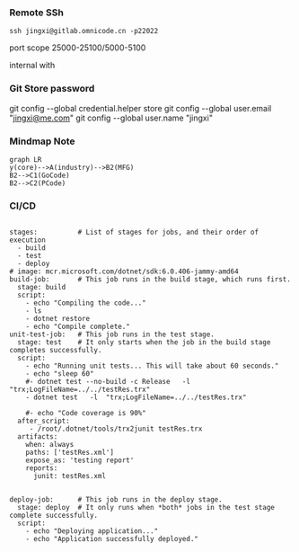 ### Remote SSh
```
ssh jingxi@gitlab.omnicode.cn -p22022
```
port scope 25000-25100/5000-5100

internal with 



### Git Store password
git config --global credential.helper store
git config --global user.email "jingxi@me.com"
git config --global user.name "jingxi"


### Mindmap Note

```mermaid
graph LR
y(core)-->A(industry)-->B2(MFG)
B2-->C1(GoCode)
B2-->C2(PCode)
```

### CI/CD
```

stages:          # List of stages for jobs, and their order of execution
  - build
  - test
  - deploy
# image: mcr.microsoft.com/dotnet/sdk:6.0.406-jammy-amd64
build-job:       # This job runs in the build stage, which runs first.
  stage: build
  script:
    - echo "Compiling the code..."
    - ls
    - dotnet restore
    - echo "Compile complete."
unit-test-job:   # This job runs in the test stage.
  stage: test    # It only starts when the job in the build stage completes successfully.
  script:
    - echo "Running unit tests... This will take about 60 seconds."
    - echo "sleep 60"
    #- dotnet test --no-build -c Release   -l  "trx;LogFileName=../../testRes.trx"
    - dotnet test   -l  "trx;LogFileName=../../testRes.trx"
  
    #- echo "Code coverage is 90%"
  after_script:
     - /root/.dotnet/tools/trx2junit testRes.trx
  artifacts:
    when: always
    paths: ['testRes.xml']
    expose_as: 'testing report'
    reports:
      junit: testRes.xml

 
deploy-job:      # This job runs in the deploy stage.
  stage: deploy  # It only runs when *both* jobs in the test stage complete successfully.
  script:
    - echo "Deploying application..."
    - echo "Application successfully deployed."

```
